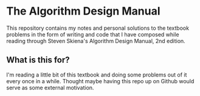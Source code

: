 # The Algorithm Design Manual

This repository contains my notes and personal solutions to the textbook problems in the form of writing and code that I have composed while reading through Steven Skiena's Algorithm Design Manual, 2nd edition.

## What is this for?
I'm reading a little bit of this textbook and doing some problems out of it every once in a while. Thought maybe having this repo 
up on Github would serve as some external motivation. 